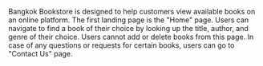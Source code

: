 Bangkok Bookstore is designed to help customers view available books on an online platform. 
The first landing page is the "Home" page.
Users can navigate to find a book of their choice by looking up the title, author, and genre of their choice.
Users cannot add or delete books from this page.
In case of any questions or requests for certain books, users can go to "Contact Us" page.
